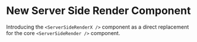 # New Server Side Render Component
Introducing the `<ServerSideRenderX />` component as a direct replacement for the core `<ServerSideRender />` component.
